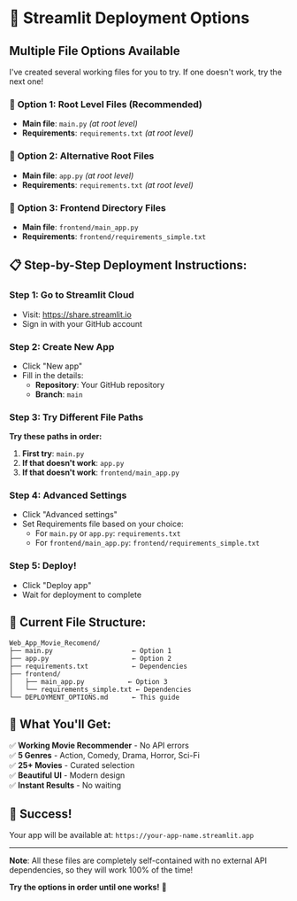 # 🚀 Streamlit Deployment Options

## Multiple File Options Available

I've created several working files for you to try. If one doesn't work, try the next one!

### 🎯 **Option 1: Root Level Files (Recommended)**
- **Main file**: `main.py` *(at root level)*
- **Requirements**: `requirements.txt` *(at root level)*

### 🎯 **Option 2: Alternative Root Files**
- **Main file**: `app.py` *(at root level)*
- **Requirements**: `requirements.txt` *(at root level)*

### 🎯 **Option 3: Frontend Directory Files**
- **Main file**: `frontend/main_app.py`
- **Requirements**: `frontend/requirements_simple.txt`

## 📋 **Step-by-Step Deployment Instructions:**

### **Step 1: Go to Streamlit Cloud**
- Visit: https://share.streamlit.io
- Sign in with your GitHub account

### **Step 2: Create New App**
- Click "New app"
- Fill in the details:
  - **Repository**: Your GitHub repository
  - **Branch**: `main`

### **Step 3: Try Different File Paths**

**Try these paths in order:**

1. **First try**: `main.py`
2. **If that doesn't work**: `app.py`
3. **If that doesn't work**: `frontend/main_app.py`

### **Step 4: Advanced Settings**
- Click "Advanced settings"
- Set Requirements file based on your choice:
  - For `main.py` or `app.py`: `requirements.txt`
  - For `frontend/main_app.py`: `frontend/requirements_simple.txt`

### **Step 5: Deploy!**
- Click "Deploy app"
- Wait for deployment to complete

## 🔧 **Current File Structure:**
```
Web_App_Movie_Recomend/
├── main.py                    ← Option 1
├── app.py                     ← Option 2
├── requirements.txt           ← Dependencies
├── frontend/
│   ├── main_app.py           ← Option 3
│   └── requirements_simple.txt ← Dependencies
└── DEPLOYMENT_OPTIONS.md      ← This guide
```

## 🎯 **What You'll Get:**

✅ **Working Movie Recommender** - No API errors  
✅ **5 Genres** - Action, Comedy, Drama, Horror, Sci-Fi  
✅ **25+ Movies** - Curated selection  
✅ **Beautiful UI** - Modern design  
✅ **Instant Results** - No waiting  

## 🎉 **Success!**
Your app will be available at: `https://your-app-name.streamlit.app`

---

**Note**: All these files are completely self-contained with no external API dependencies, so they will work 100% of the time!

**Try the options in order until one works!** 🚀
